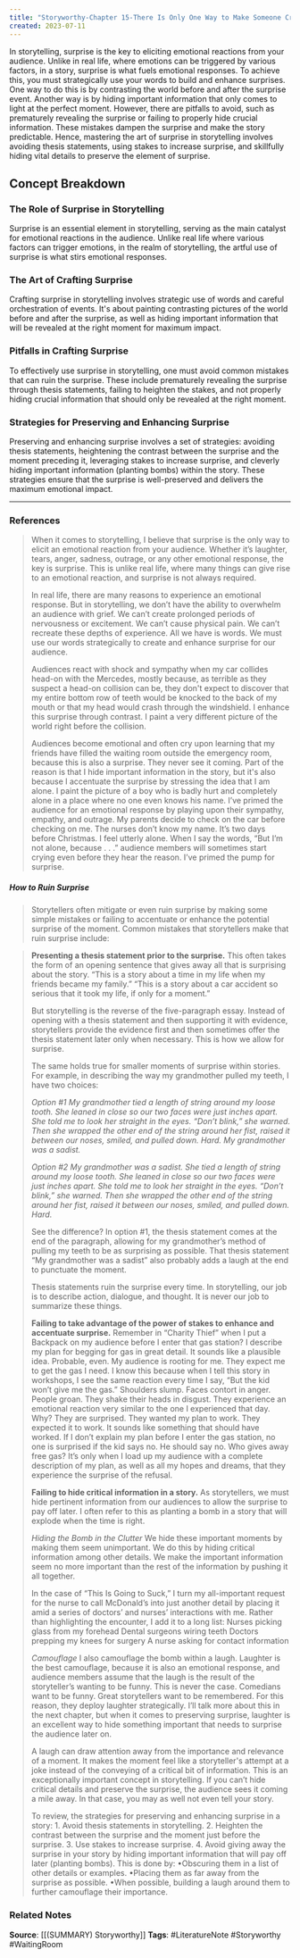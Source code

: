 ```yaml
---
title: "Storyworthy-Chapter 15-There Is Only One Way to Make Someone Cry"
created: 2023-07-11
---
```


In storytelling, surprise is the key to eliciting emotional reactions from your audience. Unlike in real life, where emotions can be triggered by various factors, in a story, surprise is what fuels emotional responses. To achieve this, you must strategically use your words to build and enhance surprises. One way to do this is by contrasting the world before and after the surprise event. Another way is by hiding important information that only comes to light at the perfect moment. However, there are pitfalls to avoid, such as prematurely revealing the surprise or failing to properly hide crucial information. These mistakes dampen the surprise and make the story predictable. Hence, mastering the art of surprise in storytelling involves avoiding thesis statements, using stakes to increase surprise, and skillfully hiding vital details to preserve the element of surprise.

## Concept Breakdown

### The Role of Surprise in Storytelling
Surprise is an essential element in storytelling, serving as the main catalyst for emotional reactions in the audience. Unlike real life where various factors can trigger emotions, in the realm of storytelling, the artful use of surprise is what stirs emotional responses.

### The Art of Crafting Surprise
Crafting surprise in storytelling involves strategic use of words and careful orchestration of events. It's about painting contrasting pictures of the world before and after the surprise, as well as hiding important information that will be revealed at the right moment for maximum impact.

### Pitfalls in Crafting Surprise
To effectively use surprise in storytelling, one must avoid common mistakes that can ruin the surprise. These include prematurely revealing the surprise through thesis statements, failing to heighten the stakes, and not properly hiding crucial information that should only be revealed at the right moment.

### Strategies for Preserving and Enhancing Surprise
Preserving and enhancing surprise involves a set of strategies: avoiding thesis statements, heightening the contrast between the surprise and the moment preceding it, leveraging stakes to increase surprise, and cleverly hiding important information (planting bombs) within the story. These strategies ensure that the surprise is well-preserved and delivers the maximum emotional impact.

--- 
### References

> When it comes to storytelling, I believe that surprise is the only way to elicit an emotional reaction from your audience. Whether it’s laughter, tears, anger, sadness, outrage, or any other emotional response, the key is surprise. This is unlike real life, where many things can give rise to an emotional reaction, and surprise is not always required.
> 
> In real life, there are many reasons to experience an emotional response. But in storytelling, we don’t have the ability to overwhelm an audience with grief. We can’t create prolonged periods of nervousness or excitement. We can’t cause physical pain. We can’t recreate these depths of experience. All we have is words. We must use our words strategically to create and enhance surprise for our audience.
> 
> Audiences react with shock and sympathy when my car collides head-on with the Mercedes, mostly because, as terrible as they suspect a head-on collision can be, they don't expect to discover that my entire bottom row of teeth would be knocked to the back of my mouth or that my head would crash through the windshield. I enhance this surprise through contrast. I paint a very different picture of the world right before the collision. 
> 
> Audiences become emotional and often cry upon learning that my friends have filled the waiting room outside the emergency room, because this is also a surprise. They never see it coming. Part of the reason is that I hide important information in the story, but it's also because I accentuate the surprise by stressing the idea that I am alone. I paint the picture of a boy who is badly hurt and completely alone in a place where no one even knows his name. I’ve primed the audience for an emotional response by playing upon their sympathy, empathy, and outrage. My parents decide to check on the car before checking on me. The nurses don’t know my name. It’s two days before Christmas. I feel utterly alone. When I say the words, “But I’m not alone, because . . .” audience members will sometimes start crying even before they hear the reason. I’ve primed the pump for surprise.

##### How to Ruin Surprise
> Storytellers often mitigate or even ruin surprise by making some simple mistakes or failing to accentuate or enhance the potential surprise of the moment. Common mistakes that storytellers make that ruin surprise include:

> **Presenting a thesis statement prior to the surprise.** 
> This often takes the form of an opening sentence that gives away all that is surprising about the story. “This is a story about a time in my life when my friends became my family.” “This is a story about a car accident so serious that it took my life, if only for a moment.” 
> 
> But storytelling is the reverse of the five-paragraph essay. Instead of opening with a thesis statement and then supporting it with evidence, storytellers provide the evidence first and then sometimes offer the thesis statement later only when necessary. This is how we allow for surprise.
> 
> The same holds true for smaller moments of surprise within stories. For example, in describing the way my grandmother pulled my teeth, I have two choices: 
> 
> *Option #1 My grandmother tied a length of string around my loose tooth. She leaned in close so our two faces were just inches apart. She told me to look her straight in the eyes. “Don’t blink,” she warned. Then she wrapped the other end of the string around her fist, raised it between our noses, smiled, and pulled down. Hard. My grandmother was a sadist.* 
> 
> *Option #2 My grandmother was a sadist. She tied a length of string around my loose tooth. She leaned in close so our two faces were just inches apart. She told me to look her straight in the eyes. “Don’t blink,” she warned. Then she wrapped the other end of the string around her fist, raised it between our noses, smiled, and pulled down. Hard.* 
> 
> See the difference? In option #1, the thesis statement comes at the end of the paragraph, allowing for my grandmother’s method of pulling my teeth to be as surprising as possible. That thesis statement “My grandmother was a sadist” also probably adds a laugh at the end to punctuate the moment.
> 
> Thesis statements ruin the surprise every time. In storytelling, our job is to describe action, dialogue, and thought. It is never our job to summarize these things.
> 
> **Failing to take advantage of the power of stakes to enhance and accentuate surprise.** 
> Remember in “Charity Thief” when I put a Backpack on my audience before I enter that gas station? I describe my plan for begging for gas in great detail. It sounds like a plausible idea. Probable, even. My audience is rooting for me. They expect me to get the gas I need. I know this because when I tell this story in workshops, I see the same reaction every time I say, “But the kid won’t give me the gas.” Shoulders slump. Faces contort in anger. People groan. They shake their heads in disgust. They experience an emotional reaction very similar to the one I experienced that day. Why? They are surprised. They wanted my plan to work. They expected it to work. It sounds like something that should have worked. If I don’t explain my plan before I enter the gas station, no one is surprised if the kid says no. He should say no. Who gives away free gas? It’s only when I load up my audience with a complete description of my plan, as well as all my hopes and dreams, that they experience the surprise of the refusal.
> 
> **Failing to hide critical information in a story.**
> As storytellers, we must hide pertinent information from our audiences to allow the surprise to pay off later. I often refer to this as planting a bomb in a story that will explode when the time is right. 
> 
> *Hiding the Bomb in the Clutter* 
> We hide these important moments by making them seem unimportant. We do this by hiding critical information among other details. We make the important information seem no more important than the rest of the information by pushing it all together. 
> 
> In the case of “This Is Going to Suck,” I turn my all-important request for the nurse to call McDonald’s into just another detail by placing it amid a series of doctors’ and nurses’ interactions with me. Rather than highlighting the encounter, I add it to a long list: 
> Nurses picking glass from my forehead
> Dental surgeons wiring teeth
> Doctors prepping my knees for surgery
> A nurse asking for contact information
> 
> *Camouflage*
> I also camouflage the bomb within a laugh. Laughter is the best camouflage, because it is also an emotional response, and audience members assume that the laugh is the result of the storyteller’s wanting to be funny. This is never the case. Comedians want to be funny. Great storytellers want to be remembered. For this reason, they deploy laughter strategically. I’ll talk more about this in the next chapter, but when it comes to preserving surprise, laughter is an excellent way to hide something important that needs to surprise the audience later on. 
> 
> A laugh can draw attention away from the importance and relevance of a moment. It makes the moment feel like a storyteller's attempt at a joke instead of the conveying of a critical bit of information. This is an exceptionally important concept in storytelling. If you can’t hide critical details and preserve the surprise, the audience sees it coming a mile away. In that case, you may as well not even tell your story.
> 
> To review, the strategies for preserving and enhancing surprise in a story: 
> 1.​ Avoid thesis statements in storytelling. 
> 2.​ Heighten the contrast between the surprise and the moment just before the surprise. 
> 3.​ Use stakes to increase surprise. 
> 4.​ Avoid giving away the surprise in your story by hiding important information that will pay off later (planting bombs). This is done by: 
> 	•​Obscuring them in a list of other details or examples.
> 	•​Placing them as far away from the surprise as possible.
> 	•​When possible, building a laugh around them to further camouflage their importance.

### Related Notes
**Source**: [[(SUMMARY) Storyworthy]]
**Tags**: #LiteratureNote #Storyworthy #WaitingRoom 